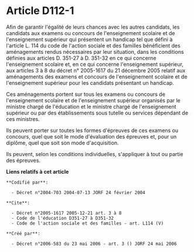 # Article D112-1

Afin de garantir l'égalité de leurs chances avec les autres candidats, les candidats aux examens ou concours de
l'enseignement scolaire et de l'enseignement supérieur qui présentent un handicap tel que défini à l'article L. 114 du code
de l'action sociale et des familles bénéficient des aménagements rendus nécessaires par leur situation, dans les conditions
définies aux articles D. 351-27 à D. 351-32 en ce qui concerne l'enseignement scolaire et, en ce qui concerne l'enseignement
supérieur, aux articles 3 à 8 du décret n° 2005-1617 du 21 décembre 2005 relatif aux aménagements des examens et concours de
l'enseignement scolaire et de l'enseignement supérieur pour les candidats présentant un handicap.

Ces aménagements portent sur tous les examens ou concours de l'enseignement scolaire et de l'enseignement supérieur organisés
par le ministre chargé de l'éducation et le ministre chargé de l'enseignement supérieur ou par des établissements sous
tutelle ou services dépendant de ces ministres.

Ils peuvent porter sur toutes les formes d'épreuves de ces examens ou concours, quel que soit le mode d'évaluation des
épreuves et, pour un diplôme, quel que soit son mode d'acquisition.

Ils peuvent, selon les conditions individuelles, s'appliquer à tout ou partie des épreuves.

**Liens relatifs à cet article**

	**Codifié par**:

	  - Décret n°2004-703 2004-07-13 JORF 24 février 2004

	**Cite**:

	  - Décret n°2005-1617 2005-12-21 art. 3 à 8
	  - Code de l'éducation D351-27 à D351-32
	  - Code de l'action sociale et des familles - art. L114 (V)

	**Créé par**:

	  - Décret n°2006-583 du 23 mai 2006 - art. 3 () JORF 24 mai 2006
